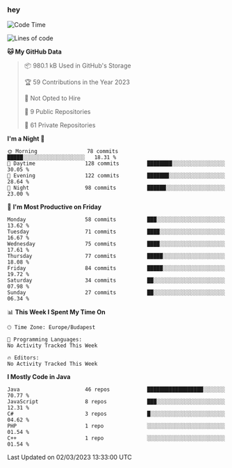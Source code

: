 ### hey

<!--START_SECTION:waka-->
![Code Time](http://img.shields.io/badge/Code%20Time-884%20hrs%2054%20mins-blue)

![Lines of code](https://img.shields.io/badge/From%20Hello%20World%20I%27ve%20Written-721.9%20thousand%20lines%20of%20code-blue)

**🐱 My GitHub Data** 

> 📦 980.1 kB Used in GitHub's Storage 
 > 
> 🏆 59 Contributions in the Year 2023
 > 
> 🚫 Not Opted to Hire
 > 
> 📜 9 Public Repositories 
 > 
> 🔑 61 Private Repositories 
 > 
**I'm a Night 🦉** 

```text
🌞 Morning                78 commits          █████░░░░░░░░░░░░░░░░░░░░   18.31 % 
🌆 Daytime                128 commits         ████████░░░░░░░░░░░░░░░░░   30.05 % 
🌃 Evening                122 commits         ███████░░░░░░░░░░░░░░░░░░   28.64 % 
🌙 Night                  98 commits          ██████░░░░░░░░░░░░░░░░░░░   23.00 % 
```
📅 **I'm Most Productive on Friday** 

```text
Monday                   58 commits          ███░░░░░░░░░░░░░░░░░░░░░░   13.62 % 
Tuesday                  71 commits          ████░░░░░░░░░░░░░░░░░░░░░   16.67 % 
Wednesday                75 commits          ████░░░░░░░░░░░░░░░░░░░░░   17.61 % 
Thursday                 77 commits          █████░░░░░░░░░░░░░░░░░░░░   18.08 % 
Friday                   84 commits          █████░░░░░░░░░░░░░░░░░░░░   19.72 % 
Saturday                 34 commits          ██░░░░░░░░░░░░░░░░░░░░░░░   07.98 % 
Sunday                   27 commits          ██░░░░░░░░░░░░░░░░░░░░░░░   06.34 % 
```


📊 **This Week I Spent My Time On** 

```text
🕑︎ Time Zone: Europe/Budapest

💬 Programming Languages: 
No Activity Tracked This Week

🔥 Editors: 
No Activity Tracked This Week
```

**I Mostly Code in Java** 

```text
Java                     46 repos            ██████████████████░░░░░░░   70.77 % 
JavaScript               8 repos             ███░░░░░░░░░░░░░░░░░░░░░░   12.31 % 
C#                       3 repos             █░░░░░░░░░░░░░░░░░░░░░░░░   04.62 % 
PHP                      1 repo              ░░░░░░░░░░░░░░░░░░░░░░░░░   01.54 % 
C++                      1 repo              ░░░░░░░░░░░░░░░░░░░░░░░░░   01.54 % 
```




 Last Updated on 02/03/2023 13:33:00 UTC
<!--END_SECTION:waka-->

